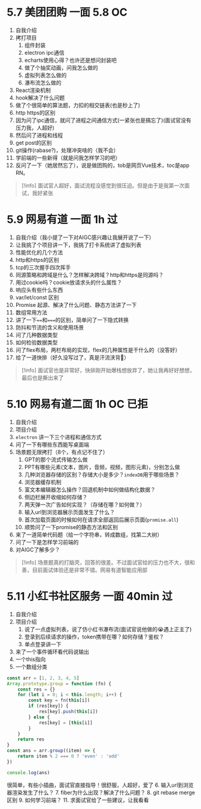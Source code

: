 # 5.7 美团团购 一面 5.8 OC
1. 自我介绍
2. 拷打项目
	1. 组件封装
	2. electron ipc通信
	3. echarts使用心得？也许还是想问封装吧
	4. 做了个抽奖动画，问我怎么做的
	5. 虚拟列表怎么做的
	6. 瀑布流怎么做的
3. React渲染机制
4. hook解决了什么问题
5. 做了个很简单的算法题，力扣的相交链表(也是秒上了)
6. http https的区别
7. 因为问了ipc通信，就问了进程之间通信方式(一紧张也是搞忘了)(面试官没有压力我，人超好)
8. 然后问了进程和线程
9. get post的区别
10. git操作(rabase?)，处理冲突啥的（我不会）
11. 学前端的一些新得（就是问我怎样学习的吧）
12. 反问了一下（她居然忘了），说是做团购的，tob是网页Vue技术，toc是app RN。
>[!info]
>面试官人超好，面试流程没感觉到很压迫。但是由于是我第一次面试，我好紧张

# 5.9 网易有道 一面 1h 过
1. 自我介绍（我小提了一下对AIGC感兴趣让我展开说了一下）
2. 让我挑了个项目讲一下，我挑了打卡系统讲了虚拟列表
3. 性能优化的几个方法
4. http和https的区别
5. tcp的三次握手四次挥手
6. 同源策略和跨域是什么？怎样解决跨域？http和https是同源吗？
7. 用过cookie吗？cookie放请求头的什么属性？
8. 响应头有些什么东西
9. var/let/const 区别
10. Promise 起源、解决了什么问题、静态方法讲了一下
11. 数组常用方法
12. 讲了一下`==`和`===`的区别，简单问了一下隐式转换
13. 防抖和节流的含义和使用场景
14. 问了几种数据类型
15. 如何检验数据类型
16. 问了flex布局，两栏布局的实现，flex的几种属性是干什么的（没答好）
17. 给了一道快排（好久没写过了，真是汗流浃背🥵）
>[!info]
>面试官也是非常好，快排刚开始爆栈想放弃了，她让我再好好想想，最后也是撕出来了

# 5.10 网易有道二面 1h OC 已拒
1. 自我介绍
2. 项目介绍
3. `electron` 讲一下三个进程和通信方式
4. 问了一下有哪些东西能写桌面端
5. 场景题无限拷打（8个，有点记不住了）
	1. GPT的那个流式传输怎么做
	2. PPT有哪些元素(文本，图片，音频，视频，图形元素)，分别怎么做
	3. 几种浏览器存储的区别？存储大小是多少？`indexDB`用于哪些场景？
	4. 浏览器缓存机制
	5. 富文本编辑器怎么操作？回退机制中如何做结构化数据？
	6. 侧边栏展开收缩如何存储？
	7. 两天弹一次广告如何实现？（存储在哪？如何做？）
	8. 输入url到浏览器展示页面发生了什么？
	9. 首次加载页面的时候如何在请求全部返回后展示页面(`promise.all`)
	10. 顺势问了一下promise的静态方法和区别
6. 来了一道简单代码题（给一个字符串，转成数组，找第二大树）
7. 问了一下是怎样学习前端的
8. 对AIGC了解多少？
>[!info]
>场景题真的打脑壳，回答的很差。不过面试官给的压力也不大，很和善，目前面试体验还是非常不错。网易有道智能应用部
# 5.11 小红书社区服务 一面 40min 过
1. 自我介绍
2. 项目介绍
	1. 说了一点虚拟列表，说了仿小红书瀑布流(面试官说他做的😭遇上正主了)
	2. 登录到后续请求的操作，token携带在哪？如何存储？鉴权？
	3. 单点登录讲一下
3. 来了一个事件循环看代码说输出
4. 一个this指向
5. 一个数组分类
```javascript
const arr = [1, 2, 3, 4, 5]
Array.prototype.group = function (fn) {
	const res = {}
	for (let i = 0; i < this.length; i++) {
		const key = fn(this[i])
		if (res[key]) {
			res[key].push(this[i])
		} else {
			res[key] = [this[i]]
		}
	}
	return res
}
const ans = arr.group((item) => {
	return item % 2 === 0 ? 'even' : 'odd'
})

console.log(ans)
```
很简单，有些小插曲，面试官直接指导！很舒服，人超好，爱了
6. 输入url到浏览器渲染发生了什么？
7. fiber为什么出现？解决了什么问题？
8. git rebase merge区别
9. 
   如何学习前端？ 
11. 求面试官给了一些建议，让我看看